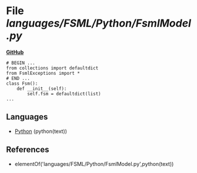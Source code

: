 # File _languages/FSML/Python/FsmlModel.py_
**[GitHub](https://github.com/softlang/yas/blob/master/languages/FSML/Python/FsmlModel.py)**
```
# BEGIN ...
from collections import defaultdict
from FsmlExceptions import *
# END ...
class Fsm():
    def __init__(self):
    	self.fsm = defaultdict(list)
...
```

## Languages
* [Python](../languages/Python.md) (python(text))

## References
* elementOf('languages/FSML/Python/FsmlModel.py',python(text))
